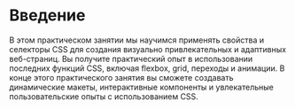 # Введение

В этом практическом занятии мы научимся применять свойства и селекторы CSS для создания визуально привлекательных и адаптивных веб-страниц. Вы получите практический опыт в использовании последних функций CSS, включая flexbox, grid, переходы и анимации. В конце этого практического занятия вы сможете создавать динамические макеты, интерактивные компоненты и увлекательные пользовательские опыты с использованием CSS.

